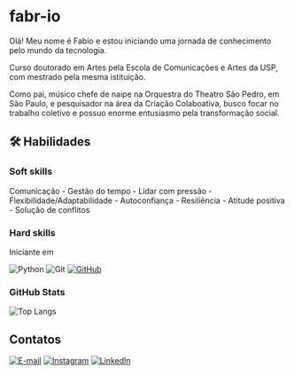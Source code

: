 # fabr-io

Olá! Meu nome é Fabio e estou iniciando uma jornada de conhecimento pelo mundo da tecnologia. 

Curso doutorado em Artes pela Escola de Comunicações e Artes da USP, com mestrado pela mesma istituição. 

Como pai, músico chefe de naipe na Orquestra do Theatro São Pedro, em São Paulo, e pesquisador na área da Criação Colaboativa, busco focar no trabalho coletivo e possuo enorme entusiasmo pela transformação social.

## 🛠 Habilidades
### Soft skills 
Comunicação - Gestão do tempo - Lidar com pressão - Flexibilidade/Adaptabilidade - Autoconfiança - 
Resiliência - Atitude positiva - Solução de conflitos
### Hard skills
Iniciante em

![Python](https://img.shields.io/badge/python-3670A0?style=for-the-badge&logo=python&logoColor=ffdd54)
![Git](https://img.shields.io/badge/GIT-E44C30?style=for-the-badge&logo=git&logoColor=white)
[![GitHub](https://img.shields.io/badge/GitHub-100000?style=for-the-badge&logo=github&logoColor=white)](https://github.com/SEUUSERNAME)
### GitHub Stats
![Top Langs](https://github-readme-stats-git-masterrstaa-rickstaa.vercel.app/api/top-langs/?username=fabr-io&layout=compact&bg_color=000&border_color=30A3DC&title_color=E94D5F&text_color=FFF)
## Contatos
[![E-mail](https://img.shields.io/badge/-Email-000?style=for-the-badge&logo=microsoft-outlook&logoColor=007BFF)](mailto:fabio.simao@yahoo.com.br)
[![Instagram](https://img.shields.io/badge/-Instagram-%23E4405F?style=for-the-badge&logo=instagram&logoColor=white)](https://www.instagram.com/fabio_simao/)
[![LinkedIn](https://img.shields.io/badge/LinkedIn-0077B5?style=for-the-badge&logo=linkedin&logoColor=white)](https://www.linkedin.com/in/simaofabio/)